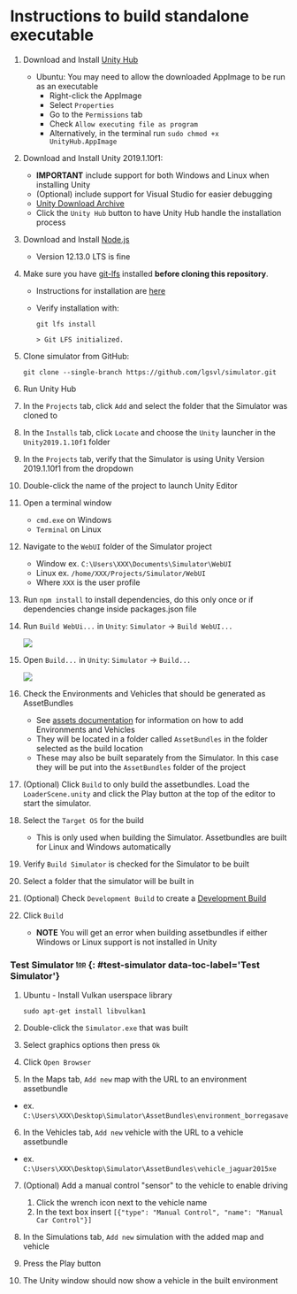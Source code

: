 # Instructions to build standalone executable

1. Download and Install [Unity Hub](https://unity3d.com/get-unity/download)
    - Ubuntu: You may need to allow the downloaded AppImage to be run as an executable
        - Right-click the AppImage
        - Select `Properties`
        - Go to the `Permissions` tab
        - Check `Allow executing file as program`
        - Alternatively, in the terminal run `sudo chmod +x UnityHub.AppImage`

2. Download and Install Unity 2019.1.10f1:
    - **IMPORTANT** include support for both Windows and Linux when installing Unity
    - (Optional) include support for Visual Studio for easier debugging
    - [Unity Download Archive](https://unity3d.com/get-unity/download/archive)
    - Click the `Unity Hub` button to have Unity Hub handle the installation process

3. Download and Install [Node.js](https://nodejs.org/en/)
    - Version 12.13.0 LTS is fine

4. Make sure you have [git-lfs](https://git-lfs.github.com/) installed **before cloning this repository**. 
    - Instructions for installation are [here](https://help.github.com/en/articles/installing-git-large-file-storage)
    - Verify installation with:

        `git lfs install`

        `> Git LFS initialized.`

5. Clone simulator from GitHub:

    `git clone --single-branch https://github.com/lgsvl/simulator.git`


6. Run Unity Hub

7. In the `Projects` tab, click `Add` and select the folder that the Simulator was cloned to

8. In the `Installs` tab, click `Locate` and choose the `Unity` launcher in the `Unity2019.1.10f1` folder

9. In the `Projects` tab, verify that the Simulator is using Unity Version 2019.1.10f1 from the dropdown

10. Double-click the name of the project to launch Unity Editor

11. Open a terminal window
    - `cmd.exe` on Windows
    - `Terminal` on Linux

12. Navigate to the `WebUI` folder of the Simulator project
    - Window ex. `C:\Users\XXX\Documents\Simulator\WebUI`
    - Linux ex. `/home/XXX/Projects/Simulator/WebUI`
    - Where `XXX` is the user profile

13. Run `npm install` to install dependencies, do this only once or if dependencies change inside packages.json file

14. Run `Build WebUi...` in `Unity`: `Simulator` -> `Build WebUI...`

    [![](images/build-webui.png)](images/full_size_images/build-webui.png)

15. Open `Build...` in `Unity`: `Simulator` -> `Build...`

    [![](images/build-window.png)](images/full_size_images/build-window.png)

16. Check the Environments and Vehicles that should be generated as AssetBundles
    - See [assets documentation](assets.md) for information on how to add Environments and Vehicles
    - They will be located in a folder called `AssetBundles` in the folder selected as the build location 
    - These may also be built separately from the Simulator. In this case they will be put into the `AssetBundles` folder of the project

17. (Optional) Click `Build` to only build the assetbundles. Load the `LoaderScene.unity` and click the Play button at the top of the editor to start the simulator.

18. Select the `Target OS` for the build
    - This is only used when building the Simulator. Assetbundles are built for Linux and Windows automatically

19. Verify `Build Simulator` is checked for the Simulator to be built

20. Select a folder that the simulator will be built in

21. (Optional) Check `Development Build` to create a [Development Build](https://docs.unity3d.com/ScriptReference/BuildOptions.Development.html)

22. Click `Build`
    - **NOTE** You will get an error when building assetbundles if either Windows or Linux support is not installed in Unity


### Test Simulator <sup><sub>[top](#instructions-to-build-standalone-executable)</sub></sup> {: #test-simulator data-toc-label='Test Simulator'}

1. Ubuntu - Install Vulkan userspace library

    `sudo apt-get install libvulkan1`

2. Double-click the `Simulator.exe` that was built

3. Select graphics options then press `Ok`

4. Click `Open Browser`

5. In the Maps tab, `Add new` map with the URL to an environment assetbundle
- ex. `C:\Users\XXX\Desktop\Simulator\AssetBundles\environment_borregasave`

6. In the Vehicles tab, `Add new` vehicle with the URL to a vehicle assetbundle
- ex. `C:\Users\XXX\Desktop\Simulator\AssetBundles\vehicle_jaguar2015xe`

7. (Optional) Add a manual control "sensor" to the vehicle to enable driving
   1. Click the wrench icon next to the vehicle name
   2. In the text box insert `[{"type": "Manual Control", "name": "Manual Car Control"}]`

7. In the Simulations tab, `Add new` simulation with the added map and vehicle

8. Press the Play button

9. The Unity window should now show a vehicle in the built environment
